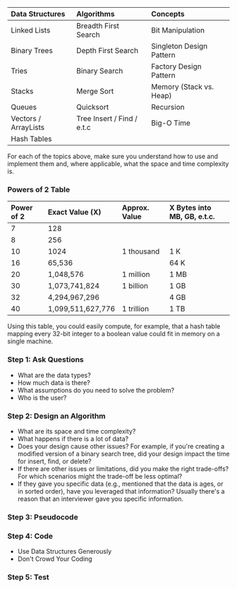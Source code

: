 
| Data Structures      | Algorithms                 | Concepts                   |
|:---------------------|:---------------------------|:---------------------------|
| Linked Lists         | Breadth First Search       | Bit Manipulation           |
| Binary Trees         | Depth First Search         | Singleton Design Pattern   |
| Tries                | Binary Search              | Factory Design Pattern     |
| Stacks               | Merge Sort                 | Memory (Stack vs. Heap)    |
| Queues               | Quicksort                  | Recursion                  |
| Vectors / ArrayLists | Tree Insert / Find / e.t.c | Big-O Time                 |
| Hash Tables          |                            |                            |



For each of the topics above, make sure you understand how to use and implement them and, where applicable, what the space and time complexity is.


### Powers of 2 Table


| Power of 2  | Exact Value (X)    | Approx. Value  | X Bytes into MB, GB, e.t.c. |
|:------------|:-------------------|:---------------|:----------------------------|
| 7           | 128                |                |                             |
| 8           | 256                |                |                             |
| 10          | 1024               | 1 thousand     | 1 K                         |
| 16          | 65,536             |                | 64 K                        |
| 20          | 1,048,576          | 1 million      | 1 MB                        |
| 30          | 1,073,741,824      | 1 billion      | 1 GB                        |
| 32          | 4,294,967,296      |                | 4 GB                        |
| 40          | 1,099,511,627,776  | 1 trillion     | 1 TB                        |


Using this table, you could easily compute, for example, that a hash table mapping every 32-bit integer to a boolean value could fit in memory on a single machine.


### Step 1: Ask Questions

- What are the data types? 
- How much data is there?
- What assumptions do you need to solve the problem? 
- Who is the user?


### Step 2: Design an Algorithm

- What are its space and time complexity?
- What happens if there is a lot of data?
- Does your design cause other issues? For example, if you're creating a modified version of a binary search tree, did your design impact the time for insert, find, or delete?
- If there are other issues or limitations, did you make the right trade-offs? For which scenarios might the trade-off be less optimal?
- If they gave you specific data (e.g., mentioned that the data is ages, or in sorted order), have you leveraged that information? Usually there's a reason that an interviewer gave you specific information.


### Step 3: Pseudocode

### Step 4: Code

- Use Data Structures Generously
- Don't Crowd Your Coding

### Step 5: Test
